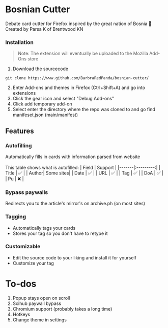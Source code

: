 # Bosnian Cutter

Debate card cutter for Firefox inspired by the great nation of Bosnia 💪 <br>
Created by Parsa K of Brentwood KN

### Installation
> Note: The extension will eventually be uploaded to the Mozilla Add-Ons store
1. Download the sourcecode
```
git clone https://www.github.com/BarbraRedPanda/bosnian-cutter/
```
2. Enter Add-ons and themes in Firefox (Ctrl+Shift+A) and go into extensions
3. Click the gear icon and select "Debug Add-ons"
4. Click add temporary add-on
5. Select enter the directory where the repo was cloned to and go find manifeset.json (main/manifest)

## Features
### Autofilling
Automatically fills in cards with information parsed from website 
<br><br>
This table shows what is autofilled:
| Field | Support   |
|-------|:---------:|
| Title | ✅        | 
| Author| Some sites|
| Date  | ✅        |
| URL   | ✅        |
| Tag   | ✅        |
| DoA   | ✅        |
| Pu    | ❌        |
### Bypass paywalls
Redirects you to the article's mirror's on archive.ph (on most sites)
### Tagging
* Automatically tags your cards 
* Stores your tag so you don't have to retype it
### Customizable
* Edit the source code to your liking and install it for yourself
* Customize your tag

# To-dos
1. Popup stays open on scroll
2. Scihub paywall bypass
3. Chromium support (probably takes a long time)
2. Hotkeys
3. Change theme in settings

